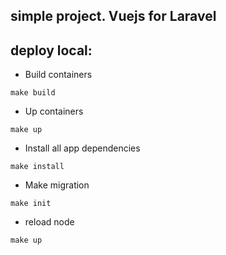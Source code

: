 ## simple project. Vuejs for Laravel

## deploy local:

- Build containers
```
make build
```
- Up containers
```
make up
```
- Install all app dependencies
```
make install
```
- Make migration
```
make init
```
- reload node
```
make up
```
